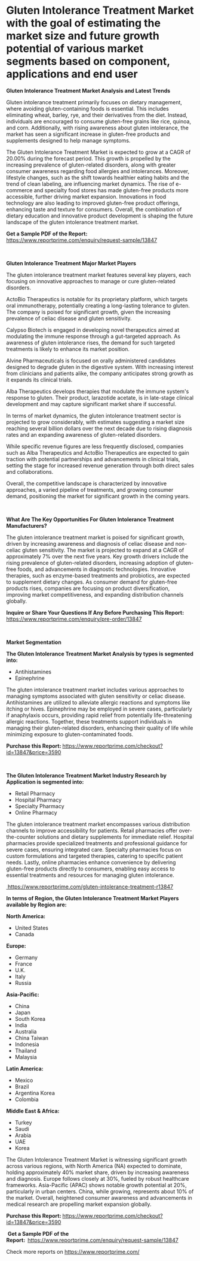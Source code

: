 <p><h1>Gluten Intolerance Treatment Market with the goal of estimating the market size and future growth potential of various market segments based on component, applications and end user</h1></p><p><strong>Gluten Intolerance Treatment Market Analysis and Latest Trends</strong></p>
<p><p>Gluten intolerance treatment primarily focuses on dietary management, where avoiding gluten-containing foods is essential. This includes eliminating wheat, barley, rye, and their derivatives from the diet. Instead, individuals are encouraged to consume gluten-free grains like rice, quinoa, and corn. Additionally, with rising awareness about gluten intolerance, the market has seen a significant increase in gluten-free products and supplements designed to help manage symptoms. </p><p>The Gluten Intolerance Treatment Market is expected to grow at a CAGR of 20.00% during the forecast period. This growth is propelled by the increasing prevalence of gluten-related disorders, along with greater consumer awareness regarding food allergies and intolerances. Moreover, lifestyle changes, such as the shift towards healthier eating habits and the trend of clean labeling, are influencing market dynamics. The rise of e-commerce and specialty food stores has made gluten-free products more accessible, further driving market expansion. Innovations in food technology are also leading to improved gluten-free product offerings, enhancing taste and texture for consumers. Overall, the combination of dietary education and innovative product development is shaping the future landscape of the gluten intolerance treatment market.</p></p>
<p><strong>Get a Sample PDF of the Report:&nbsp;</strong> <a href="https://www.reportprime.com/enquiry/request-sample/13847?utm_campaign=3522&utm_medium=2&utm_source=Github&utm_content=ia&utm_term=20032025&utm_id=gluten-intolerance-treatment">https://www.reportprime.com/enquiry/request-sample/13847</a></p>
<p>&nbsp;</p>
<p><strong>Gluten Intolerance Treatment Major Market Players</strong></p>
<p><p>The gluten intolerance treatment market features several key players, each focusing on innovative approaches to manage or cure gluten-related disorders. </p><p>ActoBio Therapeutics is notable for its proprietary platform, which targets oral immunotherapy, potentially creating a long-lasting tolerance to gluten. The company is poised for significant growth, given the increasing prevalence of celiac disease and gluten sensitivity.</p><p>Calypso Biotech is engaged in developing novel therapeutics aimed at modulating the immune response through a gut-targeted approach. As awareness of gluten intolerance rises, the demand for such targeted treatments is likely to enhance its market position.</p><p>Alvine Pharmaceuticals is focused on orally administered candidates designed to degrade gluten in the digestive system. With increasing interest from clinicians and patients alike, the company anticipates strong growth as it expands its clinical trials.</p><p>Alba Therapeutics develops therapies that modulate the immune system's response to gluten. Their product, larazotide acetate, is in late-stage clinical development and may capture significant market share if successful.</p><p>In terms of market dynamics, the gluten intolerance treatment sector is projected to grow considerably, with estimates suggesting a market size reaching several billion dollars over the next decade due to rising diagnosis rates and an expanding awareness of gluten-related disorders.</p><p>While specific revenue figures are less frequently disclosed, companies such as Alba Therapeutics and ActoBio Therapeutics are expected to gain traction with potential partnerships and advancements in clinical trials, setting the stage for increased revenue generation through both direct sales and collaborations. </p><p>Overall, the competitive landscape is characterized by innovative approaches, a varied pipeline of treatments, and growing consumer demand, positioning the market for significant growth in the coming years.</p></p>
<p>&nbsp;</p>
<p><strong>What Are The Key Opportunities For Gluten Intolerance Treatment Manufacturers?</strong></p>
<p><p>The gluten intolerance treatment market is poised for significant growth, driven by increasing awareness and diagnosis of celiac disease and non-celiac gluten sensitivity. The market is projected to expand at a CAGR of approximately 7% over the next five years. Key growth drivers include the rising prevalence of gluten-related disorders, increasing adoption of gluten-free foods, and advancements in diagnostic technologies. Innovative therapies, such as enzyme-based treatments and probiotics, are expected to supplement dietary changes. As consumer demand for gluten-free products rises, companies are focusing on product diversification, improving market competitiveness, and expanding distribution channels globally.</p></p>
<p><strong>Inquire or Share Your Questions If Any Before Purchasing This Report:</strong> <a href="https://www.reportprime.com/enquiry/pre-order/13847?utm_campaign=3522&utm_medium=2&utm_source=Github&utm_content=ia&utm_term=20032025&utm_id=gluten-intolerance-treatment">https://www.reportprime.com/enquiry/pre-order/13847</a></p>
<p>&nbsp;</p>
<p><strong>Market Segmentation</strong></p>
<p><strong>The Gluten Intolerance Treatment Market Analysis by types is segmented into:</strong></p>
<p><ul><li>Antihistamines</li><li>Epinephrine</li></ul></p>
<p><p>The gluten intolerance treatment market includes various approaches to managing symptoms associated with gluten sensitivity or celiac disease. Antihistamines are utilized to alleviate allergic reactions and symptoms like itching or hives. Epinephrine may be employed in severe cases, particularly if anaphylaxis occurs, providing rapid relief from potentially life-threatening allergic reactions. Together, these treatments support individuals in managing their gluten-related disorders, enhancing their quality of life while minimizing exposure to gluten-contaminated foods.</p></p>
<p><strong>Purchase this Report:&nbsp;</strong><a href="https://www.reportprime.com/checkout?id=13847&price=3590&utm_campaign=3522&utm_medium=2&utm_source=Github&utm_content=ia&utm_term=20032025&utm_id=gluten-intolerance-treatment">https://www.reportprime.com/checkout?id=13847&price=3590</a></p>
<p>&nbsp;</p>
<p><strong>The Gluten Intolerance Treatment Market Industry Research by Application is segmented into:</strong></p>
<p><ul><li>Retail Pharmacy</li><li>Hospital Pharmacy</li><li>Specialty Pharmacy</li><li>Online Pharmacy</li></ul></p>
<p><p>The gluten intolerance treatment market encompasses various distribution channels to improve accessibility for patients. Retail pharmacies offer over-the-counter solutions and dietary supplements for immediate relief. Hospital pharmacies provide specialized treatments and professional guidance for severe cases, ensuring integrated care. Specialty pharmacies focus on custom formulations and targeted therapies, catering to specific patient needs. Lastly, online pharmacies enhance convenience by delivering gluten-free products directly to consumers, enabling easy access to essential treatments and resources for managing gluten intolerance.</p></p>
<p><a href="https://www.reportprime.com/gluten-intolerance-treatment-r13847?utm_campaign=3522&utm_medium=2&utm_source=Github&utm_content=ia&utm_term=20032025&utm_id=gluten-intolerance-treatment">&nbsp;https://www.reportprime.com/gluten-intolerance-treatment-r13847</a></p>
<p><strong>In terms of Region, the Gluten Intolerance Treatment Market Players available by Region are:</strong></p>
<p>
    <p> <strong> North America: </strong>
        <ul>
            <li>United States</li>
            <li>Canada</li>
        </ul>
        </p> 
    <p> <strong> Europe: </strong>
        <ul>
            <li>Germany</li>
            <li>France</li>
            <li>U.K.</li>
            <li>Italy</li>
            <li>Russia</li>
        </ul>
        </p> 
    <p> <strong> Asia-Pacific: </strong>
        <ul>
            <li>China</li>
            <li>Japan</li>
            <li>South Korea</li>
            <li>India</li>
            <li>Australia</li>
            <li>China Taiwan</li>
            <li>Indonesia</li>
            <li>Thailand</li>
            <li>Malaysia</li>
        </ul>
        </p> 
    <p> <strong> Latin America: </strong>
        <ul>
            <li>Mexico</li>
            <li>Brazil</li>
            <li>Argentina Korea</li>
            <li>Colombia</li>
        </ul>
        </p> 
    <p> <strong> Middle East & Africa: </strong>
        <ul>
            <li>Turkey</li>
            <li>Saudi</li>
            <li>Arabia</li>
            <li>UAE</li>
            <li>Korea</li>
        </ul>
    </p>
    </p>
<p><p>The Gluten Intolerance Treatment Market is witnessing significant growth across various regions, with North America (NA) expected to dominate, holding approximately 40% market share, driven by increasing awareness and diagnosis. Europe follows closely at 30%, fueled by robust healthcare frameworks. Asia-Pacific (APAC) shows notable growth potential at 20%, particularly in urban centers. China, while growing, represents about 10% of the market. Overall, heightened consumer awareness and advancements in medical research are propelling market expansion globally.</p></p>
<p><strong>Purchase this Report: </strong><a href="https://www.reportprime.com/checkout?id=13847&price=3590&utm_campaign=3522&utm_medium=2&utm_source=Github&utm_content=ia&utm_term=20032025&utm_id=gluten-intolerance-treatment">https://www.reportprime.com/checkout?id=13847&price=3590</a></p>
<p>&nbsp;<strong>Get a Sample PDF of the Report:&nbsp;&nbsp;</strong><a href="https://www.reportprime.com/enquiry/request-sample/13847?utm_campaign=3522&utm_medium=2&utm_source=Github&utm_content=ia&utm_term=20032025&utm_id=gluten-intolerance-treatment">https://www.reportprime.com/enquiry/request-sample/13847</a></p>
<p><strong></strong></p>
<p>Check more reports on <a href="https://www.reportprime.com/?utm_campaign=3522&utm_medium=2&utm_source=Github&utm_content=ia&utm_term=20032025&utm_id=gluten-intolerance-treatment">https://www.reportprime.com/</a></p>
